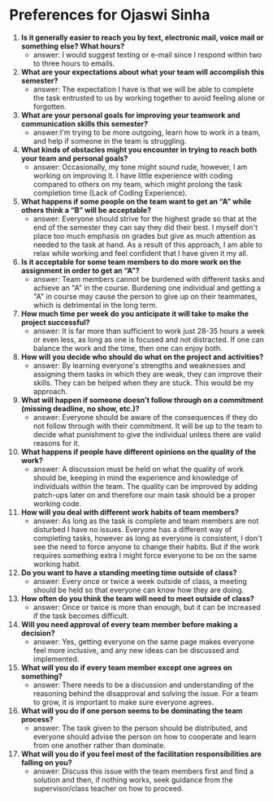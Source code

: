 # Preferences for Ojaswi Sinha

1. __Is it generally easier to reach you by text, electronic mail, voice mail or something else?  What hours?__ 
   * answer: I would suggest texting or e-mail since I respond within two to three hours to emails. 
1. __What are your expectations about what your team will accomplish this semester?__ 
   * answer: The expectation I have is that we will be able to complete the task entrusted to us by working together to avoid feeling alone or forgotten.
1. __What are your personal goals for improving your teamwork and communication skills this semester?__ 
   * answer:I'm trying to be more outgoing, learn how to work in a team, and help if someone in the team is struggling.
1. __What kinds of obstacles might you encounter in trying to reach both your team and personal goals?__ 
   * answer: Occasionally, my tone might sound rude, however, I am working on improving it. I have little experience with coding compared to others on my team, which might
             prolong the task completion time (Lack of Coding Experience).
1. __What happens if some people on the team want to get an “A” while others think a “B” will be acceptable?__ 
   * answer: Everyone should strive for the highest grade so that at the end of the semester they can say they did their best. I myself don't place too much emphasis on grades
    but give as much attention as needed to the task at hand. As a result of this approach, I am able to relax while working and feel confident that I have given it my all.
1. __Is it acceptable for some team members to do more work on the assignment in order to get an “A”?__ 
   * answer: Team members cannot be burdened with different tasks and achieve an "A" in the course. Burdening one individual and getting a "A" in course may cause the
    person to give up on their teammates, which is detrimental in the long term.
1. __How much time per week do you anticipate it will take to make the project successful?__ 
   * answer: It is far more than sufficient to work just 28-35 hours a week or even less, as long as one is focused and not distracted. If one can balance the work and
    the time, then one can enjoy both.
1. __How will you decide who should do what on the project and activities?__ 
   * answer: By learning everyone's strengths and weaknesses and assigning them tasks in which they are weak, they can improve their skills. They can be helped when
    they are stuck. This would be my approach.
1. __What will happen if someone doesn’t follow through on a commitment (missing deadline, no show, etc.)?__ 
   * answer:  Everyone should be aware of the consequences if they do not follow through with their commitment. It will be up to the team to decide what punishment
    to give the individual unless there are valid reasons for it.
1. __What happens if people have different opinions on the quality of the work?__ 
   * answer: A discussion must be held on what the quality of work should be, keeping in mind the experience and knowledge of individuals within the team. The
    quality can be improved by adding patch-ups later on and therefore our main task should be a proper working code.
1. __How will you deal with different work habits of team members?__ 
   * answer:  As long as the task is complete and team members are not disturbed I have no issues. Everyone has a different way of completing tasks, however
    as long as everyone is consistent, I don't see the need to force anyone to change their habits. But if the work requires something extra I might force
    everyone to be on the same working habit.  
1. __Do you want to have a standing meeting time outside of class?__ 
   * answer: Every once or twice a week outside of class, a meeting should be held so that everyone can know how they are doing.
1. __How often do you think the team will need to meet outside of class?__ 
   * answer: Once or twice is more than enough, but it can be increased if the task becomes difficult.
1. __Will you need approval of every team member before making a decision?__ 
   * answer: Yes, getting everyone on the same page makes everyone feel more inclusive, and any new ideas can be discussed and implemented.
1. __What will you do if every team member except one agrees on something?__ 
   * answer: There needs to be a discussion and understanding of the reasoning behind the disapproval and solving the issue. For a team to grow,
    it is important to make sure everyone agrees.
1. __What will you do if one person seems to be dominating the team process?__ 
   * answer: The task given to the person should be distributed, and everyone should advise the person on how to cooperate and learn from one another rather than dominate.
1. __What will you do if you feel most of the facilitation responsibilities are falling on you?__ 
   * answer: Discuss this issue with the team members first and find a solution and then, if nothing works, seek guidance from the supervisor/class teacher on how to proceed.

